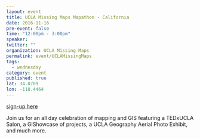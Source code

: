 ```yaml
---
layout: event
title: UCLA Missing Maps Mapathon - California
date: 2016-11-16
pre-event: false
time: "12:00pm - 3:00pm"
speaker: 
twitter: ""
organization: UCLA Missing Maps
permalink: event/UCLAMissingMaps
tags: 
  - wednesday
category: event
published: true
lat: 34.0709
lon: -118.4464
---
```


[sign-up here](http://tedxucla.org/gis-salon/)

Join us for an all day celebration of mapping and GIS featuring a TEDxUCLA Salon, a GIShowcase of projects, a UCLA Geography Aerial Photo Exhibit, and much more. 